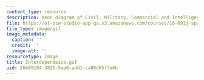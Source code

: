 ```yaml
---
content_type: resource
description: Venn diagram of Civil, Military, Commercial and Intelligence roles.
file: https://ol-ocw-studio-app-qa.s3.amazonaws.com/courses/16-891j-space-policy-seminar-spring-2003/26b8910438255ea0add1ca80d65f7a6b_Interdependeice.gif
file_type: image/gif
image_metadata:
  caption: ''
  credit: ''
  image-alt: ''
resourcetype: Image
title: Interdependeice.gif
uid: 26b89104-3825-5ea0-add1-ca80d65f7a6b
---
```

